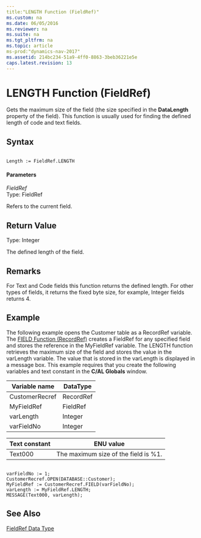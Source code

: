 ```yaml
---
title:"LENGTH Function (FieldRef)"
ms.custom: na
ms.date: 06/05/2016
ms.reviewer: na
ms.suite: na
ms.tgt_pltfrm: na
ms.topic: article
ms-prod:"dynamics-nav-2017"
ms.assetid: 214bc234-51a9-4ff0-8863-3beb36221e5e
caps.latest.revision: 13
---
```

# LENGTH Function (FieldRef)
Gets the maximum size of the field \(the size specified in the **DataLength** property of the field\). This function is usually used for finding the defined length of code and text fields.  
  
## Syntax  
  
```  
  
Length := FieldRef.LENGTH  
```  
  
#### Parameters  
 *FieldRef*  
 Type: FieldRef  
  
 Refers to the current field.  
  
## Return Value  
 Type: Integer  
  
 The defined length of the field.  
  
## Remarks  
 For Text and Code fields this function returns the defined length. For other types of fields, it returns the fixed byte size, for example, Integer fields returns 4.  
  
## Example  
 The following example opens the Customer table as a RecordRef variable. The [FIELD Function \(RecordRef\)](FIELD-Function--RecordRef-.md) creates a FieldRef for any specified field and stores the reference in the MyFieldRef variable. The LENGTH function retrieves the maximum size of the field and stores the value in the varLength variable. The value that is stored in the varLength is displayed in a message box. This example requires that you create the following variables and text constant in the **C\/AL Globals** window.  
  
|Variable name|DataType|  
|-------------------|--------------|  
|CustomerRecref|RecordRef|  
|MyFieldRef|FieldRef|  
|varLength|Integer|  
|varFieldNo|Integer|  
  
|Text constant|ENU value|  
|-------------------|---------------|  
|Text000|The maximum size of the field is %1.|  
  
```  
  
varFieldNo := 1;  
CustomerRecref.OPEN(DATABASE::Customer);  
MyFieldRef := CustomerRecref.FIELD(varFieldNo);  
varLength := MyFieldRef.LENGTH;  
MESSAGE(Text000, varLength);  
```  
  
## See Also  
 [FieldRef Data Type](FieldRef-Data-Type.md)